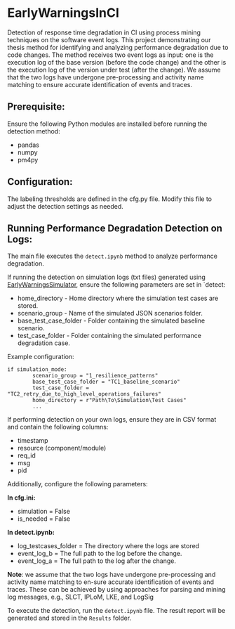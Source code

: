 # EarlyWarningsInCI
Detection of response time degradation in CI using process mining techniques on the software event logs.
This project demonstrating our thesis method for identifying and analyzing performance degradation due to code changes. 
The method receives two event logs as input: one is the execution log of the base version (before the code change) and the other is the execution log of the version under test (after the change). We assume that the two logs have undergone pre-processing and activity name matching to ensure accurate identification of events and traces.

## Prerequisite:
Ensure the following Python modules are installed before running the detection method:
* pandas
* numpy
* pm4py

## Configuration:
The labeling thresholds are defined in the cfg.py file. Modify this file to adjust the detection settings as needed.

## Running Performance Degradation Detection on Logs:
The main file executes the `detect.ipynb` method to analyze performance degradation.

If running the detection on simulation logs (txt files) generated using [EarlyWarningsSimulator](https://github.com/bartimor1/EarlyWarningsSimulator), ensure the following parameters are set in `detect:
* home_directory - Home directory where the simulation test cases are stored.
* scenario_group - Name of the simulated JSON scenarios folder.
* base_test_case_folder - Folder containing the simulated baseline scenario.
* test_case_folder - Folder containing the simulated performance degradation case.

Example configuration:
```
if simulation_mode:  
        scenario_group = "1_resilience_patterns"
        base_test_case_folder = "TC1_baseline_scenario"
        test_case_folder = "TC2_retry_due_to_high_level_operations_failures"
        home_directory = r"Path\To\Simulation\Test Cases"
        ...
```

If performing detection on your own logs, ensure they are in CSV format and contain the following columns:
* timestamp
* resource (component/module)
* req_id
* msg
* pid

Additionally, configure the following parameters:

**In cfg.ini:**
* simulation = False
* is_needed = False

**In detect.ipynb:**
* log_testcases_folder = The directory where the logs are stored
* event_log_b = The full path to the log before the change. 
* event_log_a = The full path to the log after the change.

**Note**: we assume that the two logs have undergone pre-processing and activity name matching to en-sure accurate identification of events and traces. These can be achieved by using approaches for parsing and mining log messages, e.g., SLCT, IPLoM, LKE, and LogSig 

To execute the detection, run the `detect.ipynb` file. The result report will be generated and stored in the `Results` folder.

